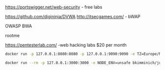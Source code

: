 
https://portswigger.net/web-security - free labs

https://github.com/digininja/DVWA
http://itsecgames.com/ - bWAP

OWASP BWA

rootme

https://pentesterlab.com/ -web hacking labs $20 per month

```bash
docker run -p 127.0.0.1:8080:8080 -p 127.0.0.1:9090:9090 -e TZ=Europe/Moscow webgoat/webgoat

docker run --rm -p 127.0.0.1:3000:3000 -e NODE_ENV=unsafe bkimminich/juice-shop
```


